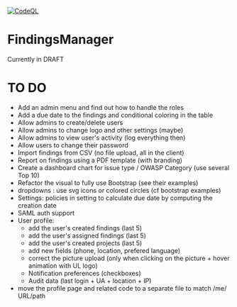 [![CodeQL](https://github.com/ob1lan/FindingsManager/actions/workflows/codeql.yml/badge.svg)](https://github.com/ob1lan/FindingsManager/actions/workflows/codeql.yml)
# FindingsManager
Currently in DRAFT
# TO DO
- Add an admin menu and find out how to handle the roles
- Add a due date to the findings and conditional coloring in the table
- Allow admins to create/delete users
- Allow admins to change logo and other settings (maybe)
- Allow admins to view user's activity (log everything then)
- Allow users to change their password
- Import findings from CSV (no file upload, all in the client)
- Report on findings using a PDF template (with branding)
- Create a dashboard chart for issue type / OWASP Category (use several Top 10)
- Refactor the visual to fully use Bootstrap (see their examples)
- dropdowns : use svg icons or colored circles (cf bootstrap examples)
- Settings: policies in setting to calculate due date by computing the creation date
- SAML auth support
- User profile:
    - add the user's created findings (last 5)
    - add the user's assigned findings (last 5)
    - add the user's created projects (last 5)
    - add new fields (phone, location, prefered language)
    - correct the picture upload (only when clicking on the picture + hover animation with UL logo)
    - Notification preferences (checkboxes)
    - Audit data (last login + UA + location + IP)
- move the profile page and related code to a separate file to match /me/ URL/path